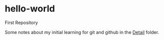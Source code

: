 # hello-world
First Repository

Some notes about my initial learning for git and github in the [Detail](Detail) folder.

